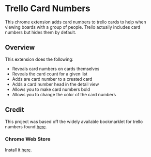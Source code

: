 # Trello Card Numbers
This chrome extension adds card numbers to trello cards to help when viewing boards with a group of people. Trello actually includes card numbers but hides them by default.
## Overview
This extension does the following:
- Reveals card numbers on cards themselves
- Reveals the card count for a given list
- Adds are card number to a created card
- Adds a card number head in the detail view
- Allows you to make card numbers bold
- Allows you to change the color of the card numbers

## Credit
This project was based off the widely available bookmarklet for trello numbers found [here](http://goo.gl/yKfjV).

### Chrome Web Store
Install it [here](https://chrome.google.com/webstore/detail/trello-card-numbers/kadpkdielickimifpinkknemjdipghaf?hl=en&gl=US).
